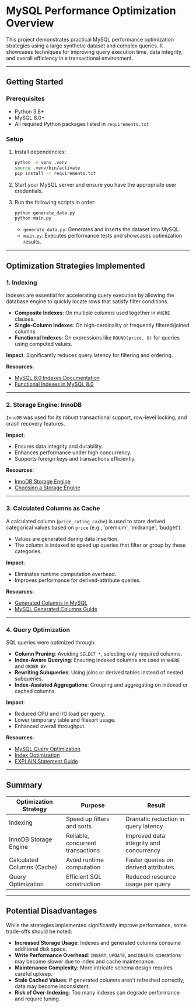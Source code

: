 # MySQL Performance Optimization Overview

This project demonstrates practical MySQL performance optimization strategies using a large synthetic dataset and complex queries. It showcases techniques for improving query execution time, data integrity, and overall efficiency in a transactional environment.

---

## Getting Started

### Prerequisites

- Python 3.8+
- MySQL 8.0+
- All required Python packages listed in `requirements.txt`

### Setup

1. Install dependencies:

   ```bash
   python -m venv .venv
   source .venv/bin/activate
   pip install -r requirements.txt
   ```

2. Start your MySQL server and ensure you have the appropriate user credentials.

3. Run the following scripts in order:

   ```bash
   python generate_data.py
   python main.py
   ```

   * `generate_data.py`: Generates and inserts the dataset into MySQL.
   * `main.py`: Executes performance tests and showcases optimization results.


---

## Optimization Strategies Implemented

### 1. Indexing

Indexes are essential for accelerating query execution by allowing the database engine to quickly locate rows that satisfy filter conditions.

* **Composite Indexes**: On multiple columns used together in `WHERE` clauses.
* **Single-Column Indexes**: On high-cardinality or frequently filtered/joined columns.
* **Functional Indexes**: On expressions like `ROUND(price, 0)` for queries using computed values.

**Impact**:
Significantly reduces query latency for filtering and ordering.

**Resources**:

* [MySQL 8.0 Indexes Documentation](https://dev.mysql.com/doc/refman/8.0/en/mysql-indexes.html)
* [Functional Indexes in MySQL 8.0](https://dev.mysql.com/doc/refman/8.0/en/create-index.html#create-index-functional)

---

### 2. Storage Engine: InnoDB

`InnoDB` was used for its robust transactional support, row-level locking, and crash recovery features.

**Impact**:

* Ensures data integrity and durability.
* Enhances performance under high concurrency.
* Supports foreign keys and transactions efficiently.

**Resources**:

* [InnoDB Storage Engine](https://dev.mysql.com/doc/refman/8.0/en/innodb-storage-engine.html)
* [Choosing a Storage Engine](https://dev.mysql.com/doc/refman/8.0/en/storage-engines.html)

---

### 3. Calculated Columns as Cache

A calculated column (`price_rating_cache`) is used to store derived categorical values based on `price` (e.g., 'premium', 'midrange', 'budget').

* Values are generated during data insertion.
* The column is indexed to speed up queries that filter or group by these categories.

**Impact**:

* Eliminates runtime computation overhead.
* Improves performance for derived-attribute queries.

**Resources**:

* [Generated Columns in MySQL](https://dev.mysql.com/doc/refman/8.0/en/create-table-generated-columns.html)
* [MySQL Generated Columns Guide](https://www.mysqltutorial.org/mysql-basics/mysql-generated-columns/)

---

### 4. Query Optimization

SQL queries were optimized through:

* **Column Pruning**: Avoiding `SELECT *`, selecting only required columns.
* **Index-Aware Querying**: Ensuring indexed columns are used in `WHERE` and `ORDER BY`.
* **Rewriting Subqueries**: Using joins or derived tables instead of nested subqueries.
* **Index-Assisted Aggregations**: Grouping and aggregating on indexed or cached columns.

**Impact**:

* Reduced CPU and I/O load per query.
* Lower temporary table and filesort usage.
* Enhanced overall throughput.

**Resources**:

* [MySQL Query Optimization](https://dev.mysql.com/doc/refman/8.0/en/where-optimization.html)
* [Index Optimization](https://dev.mysql.com/doc/refman/8.4/en/optimization-indexes.html)
* [EXPLAIN Statement Guide](https://dev.mysql.com/doc/refman/8.0/en/explain.html)

---

## Summary

| Optimization Strategy      | Purpose                           | Result                                  |
| -------------------------- | --------------------------------- | --------------------------------------- |
| Indexing                   | Speed up filters and sorts        | Dramatic reduction in query latency     |
| InnoDB Storage Engine      | Reliable, concurrent transactions | Improved data integrity and concurrency |
| Calculated Columns (Cache) | Avoid runtime computation         | Faster queries on derived attributes    |
| Query Optimization         | Efficient SQL construction        | Reduced resource usage per query        |

---

## Potential Disadvantages

While the strategies implemented significantly improve performance, some trade-offs should be noted:

* **Increased Storage Usage**: Indexes and generated columns consume additional disk space.
* **Write Performance Overhead**: `INSERT`, `UPDATE`, and `DELETE` operations may become slower due to index and cache maintenance.
* **Maintenance Complexity**: More intricate schema design requires careful upkeep.
* **Stale Cached Values**: If generated columns aren't refreshed correctly, data may become inconsistent.
* **Risk of Over-Indexing**: Too many indexes can degrade performance and require tuning.
